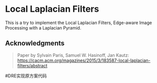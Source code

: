 # Local Laplacian Filters
This is a try to implement the Local Laplacian Filters, Edge-aware Image Processing with a Laplacian Pyramid.

## Acknowledgments
> Paper by Sylvain Paris, Samuel W. Hasinoff, Jan Kautz: https://cacm.acm.org/magazines/2015/3/183587-local-laplacian-filters/abstract

#DRE实现原方案代码
